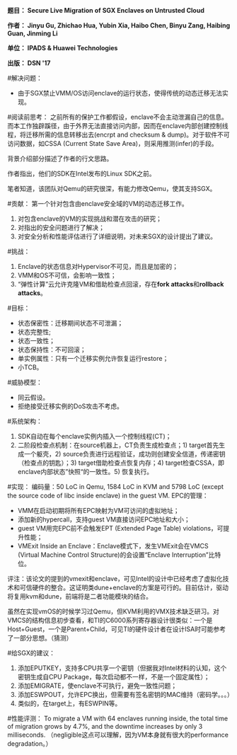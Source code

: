 **题目： Secure Live Migration of SGX Enclaves on Untrusted Cloud**

**作者： Jinyu Gu, Zhichao Hua, Yubin Xia, Haibo Chen, Binyu Zang, Haibing Guan, Jinming Li**

**单位： IPADS & Huawei Technologies**

**出版： DSN '17**

#解决问题：
* 由于SGX禁止VMM/OS访问enclave的运行状态，使得传统的动态迁移无法实现。


#阅读前思考：
之前所有的保护工作都假设，enclave不会主动泄漏自己的信息。而本工作独辟蹊径，由于外界无法直接访问内部，因而在enclave内部创建控制线程，将迁移所需的信息转移出去(encrpt and checksum & dump)。对于软件不可访问数据，如CSSA (Current State Save Area)，则采用推测(infer)的手段。

背景介绍部分描述了作者的行文思路。

作者指出，他们的SDK在Intel发布的Linux SDK之前。

笔者知道，该团队对Qemu的研究很深，有能力修改Qemu，使其支持SGX。

#贡献：
第一个针对包含由enclave安全域的VM的动态迁移工作。
1. 对包含enclave的VM的实现挑战和潜在攻击的研究；
2. 对指出的安全问题进行了解决；
3. 对安全分析和性能评估进行了详细说明，对未来SGX的设计提出了建议。


#挑战：
1. Enclave的状态信息对Hypervisor不可见，而且是加密的；
2. VMM和OS不可信，会影响一致性；
3. “弹性计算”云允许克隆VM和借助检查点回滚，存在**fork attacks**和**rollback attacks**。


#目标：
* 状态保密性：迁移期间状态不可泄漏；
* 状态完整性;
* 状态一致性；
* 状态保持性：不可回滚；
* 单实例属性：只有一个迁移实例允许恢复运行restore；
* 小TCB。


#威胁模型：
* 同云假设。
* 拒绝接受迁移实例的DoS攻击不考虑。


#系统架构：
1. SDK自动在每个enclave实例内插入一个控制线程(CT)；
2. 二阶段检查点机制：在source机器上，CT负责生成检查点；1) target首先生成一个躯壳，2) source负责进行远程验证，成功则创建安全信道，传递密钥（检查点的钥匙）；3) target借助检查点恢复内存；4) target检查CSSA，即enclave内部状态”快照“的一致性。5) 恢复执行。


#实现：
编码量：50 LoC in Qemu, 1584 LoC in KVM and 5798 LoC (except the source code of libc inside enclave) in the guest VM.
EPC的管理：
* VMM在启动初期将所有EPC映射为VM可访问的虚拟地址；
* 添加新的hypercall，支持guest VM直接访问EPC地址和大小；
* guest VM用完EPC前不会触发EPT (Extended Page Table) violations，可提升性能；
* VMExit Inside an Enclave：Enclave模式下，发生VMExit会在VMCS (Virtual Machine Control Structure)的会设置“Enclave Interruption”比特位。

评注：该论文的提到的vmexit和enclave，可见Intel的设计中已经考虑了虚拟化技术和可信硬件的整合。这证明类dune+enclave的方案是可行的。目前估计，驱动将复用kvm和dune，前端将是二者功能模块的结合。

虽然在实现vmOS的时候学习过Qemu，但KVM利用的VMX技术缺乏研习。对VMCS的结构信息初步查看，和TI的C6000系列寄存器设计很类似：一个是Host+Guest，一个是Parent+Child，可见TI的硬件设计者在设计ISA时可能参考了一部分思想。（猜测）

#给SGX的建议：
1. 添加EPUTKEY，支持多CPU共享一个密钥（但据我对Intel材料的认知，这个密钥生成自CPU Package，每次启动都不一样，不是一个固定属性）；
2. 添加EMIGRATE，使enclave不可执行，避免一致性问题；
3. 添加ESWPOUT，允许EPC换出，但需要有签名密钥的MAC维持（密码学。。。）
4. 类似的，在target上，有ESWPIN等。


#性能评测：
To migrate a VM with 64 enclaves running inside, the total time of migration grows by 4.7%, and the downtime increases by only 3 milliseconds.
（negligible这点可以理解，因为VM本身就有很大的performance degradation。）

